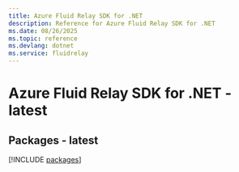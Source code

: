 ```yaml
---
title: Azure Fluid Relay SDK for .NET
description: Reference for Azure Fluid Relay SDK for .NET
ms.date: 08/26/2025
ms.topic: reference
ms.devlang: dotnet
ms.service: fluidrelay
---
```

# Azure Fluid Relay SDK for .NET - latest
## Packages - latest
[!INCLUDE [packages](fluid-relay-index.md)]